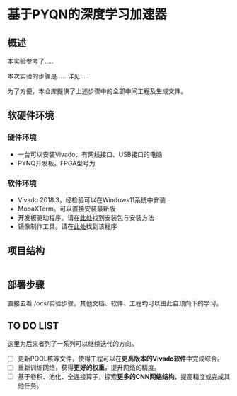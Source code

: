 # 基于PYQN的深度学习加速器

## 概述

本实验参考了.....

本次实验的步骤是......详见.....

为了方便，本仓库提供了上述步骤中的全部中间工程及生成文件。

## 软硬件环境

### 硬件环境

- 一台可以安装Vivado、有网线接口、USB接口的电脑
- PYNQ开发板。FPGA型号为

### 软件环境

- Vivado 2018.3，经检验可以在Windows11系统中安装
- MobaXTerm。可以直接安装最新版
- 开发板驱动程序。请在[此处]()找到安装包与安装方法
- 镜像制作工具。请在[此处]()找到该程序

## 项目结构

```

```

## 部署步骤

直接去看 /ocs/实验步骤。其他文档、软件、工程均可以由此自顶向下的学习。

## TO DO LIST

这里为后来者列了一系列可以继续迭代的方向。

- [ ] 更新POOL核等文件，使得工程可以在**更高版本的Vivado软件**中完成综合。
- [ ] 重新训练网络，获得**更好的权重**，提升网络的精度。
- [ ] 基于卷积、池化、全连接算子，探索**更多的CNN网络结构**，提高精度或完成其他任务。
